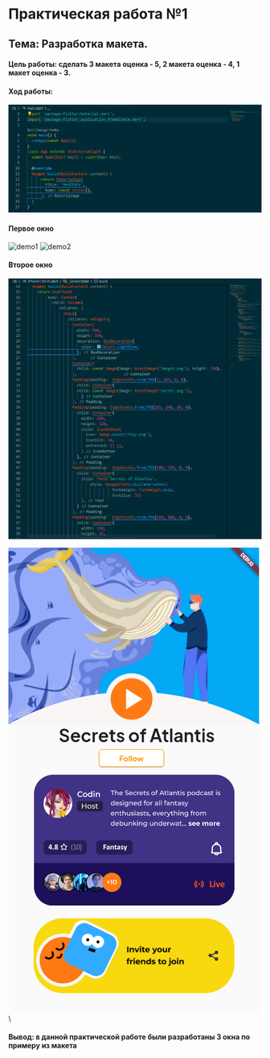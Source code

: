 # Практическая работа №1

## Тема: Разработка макета.
#### Цель работы: сделать 3 макета оценка - 5, 2 макета оценка - 4, 1 макет оценка - 3.
#### Ход работы:

<img src="Main.png" alt="demo"/>

#### Первое окно

<img src="Miditate.png" alt="demo1"/>

<img src="MiditateSee.png" alt="demo2"/>

#### Второе окно

<img src="iPhone13mini.png" alt="demo3"/>

<img src="iPhone13miniSee.png" alt="demo4"/>\

#### Вывод: в данной практической работе были разработаны 3 окна по примеру из макета
